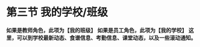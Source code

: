 # 第三节 我的学校/班级
**如果是教师角色，此项为【我的班级】**
**如果是员工角色，此项为【我的学校】**
**这里，可以到学校最新动态、食谱信息、考勤信息、课堂动态，以及一些滚动通知。**

